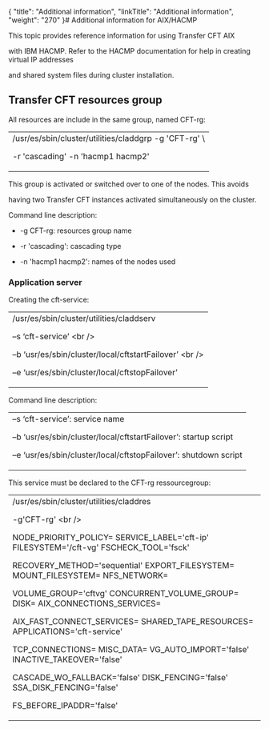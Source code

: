 {
    "title": "Additional information",
    "linkTitle": "Additional information",
    "weight": "270"
}# <span id="Using_AIX_with_IBM__Start_here"></span>Additional information for AIX/HACMP

This topic provides reference information for using Transfer CFT AIX
with IBM HACMP. Refer to the HACMP documentation for help in creating virtual IP addresses
and shared system files during cluster installation.

## Transfer CFT resources group

All resources are include in the same group, named CFT-rg:

<table data-cellspacing="0">
<tbody>
<tr class="odd">
<td>/usr/es/sbin/cluster/utilities/claddgrp -g 'CFT-rg' \<br />
-r 'cascading' -n 'hacmp1 hacmp2'</td>
</tr>
</tbody>
</table>

This group is activated or switched over to one of the nodes. This avoids
having two Transfer CFT instances activated simultaneously on the cluster.

Command line description:

-   -g CFT-rg: resources group name  
-   -r 'cascading': cascading type  
-   -n 'hacmp1 hacmp2': names of the nodes used

### Application server

Creating the cft-service:

<table data-cellspacing="0">
<tbody>
<tr class="odd">
<td>/usr/es/sbin/cluster/utilities/claddserv
–s ‘cft-service’ \<br />
–b ‘usr/es/sbin/cluster/local/cftstartFailover’ \<br />
–e ‘usr/es/sbin/cluster/local/cftstopFailover’</td>
</tr>
</tbody>
</table>

Command line description:

<table data-cellspacing="0">
<tbody>
<tr class="odd">
<td>–s ‘cft-service’: service name<br />
–b ‘usr/es/sbin/cluster/local/cftstartFailover’: startup script<br />
–e ‘usr/es/sbin/cluster/local/cftstopFailover’: shutdown script</td>
</tr>
</tbody>
</table>

This service must be declared to the CFT-rg ressourcegroup:

<table data-cellspacing="0">
<tbody>
<tr class="odd">
<td>/usr/es/sbin/cluster/utilities/claddres
-g'CFT-rg' \<br />
NODE_PRIORITY_POLICY= SERVICE_LABEL='cft-ip' FILESYSTEM='/cft-vg' FSCHECK_TOOL='fsck'
RECOVERY_METHOD='sequential' EXPORT_FILESYSTEM= MOUNT_FILESYSTEM= NFS_NETWORK=
VOLUME_GROUP='cftvg' CONCURRENT_VOLUME_GROUP= DISK= AIX_CONNECTIONS_SERVICES=
AIX_FAST_CONNECT_SERVICES= SHARED_TAPE_RESOURCES= APPLICATIONS='cft-service'
TCP_CONNECTIONS= MISC_DATA= VG_AUTO_IMPORT='false' INACTIVE_TAKEOVER='false'
CASCADE_WO_FALLBACK='false' DISK_FENCING='false' SSA_DISK_FENCING='false'
FS_BEFORE_IPADDR='false'</td>
</tr>
</tbody>
</table>

 
